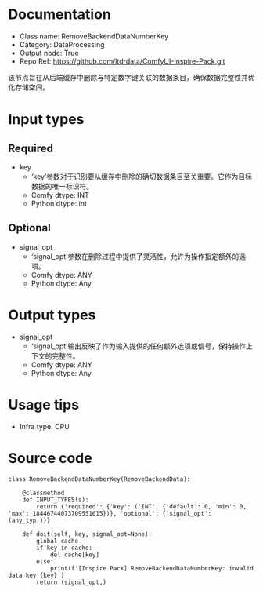 # Documentation
- Class name: RemoveBackendDataNumberKey
- Category: DataProcessing
- Output node: True
- Repo Ref: https://github.com/ltdrdata/ComfyUI-Inspire-Pack.git

该节点旨在从后端缓存中删除与特定数字键关联的数据条目，确保数据完整性并优化存储空间。

# Input types
## Required
- key
    - ‘key’参数对于识别要从缓存中删除的确切数据条目至关重要。它作为目标数据的唯一标识符。
    - Comfy dtype: INT
    - Python dtype: int
## Optional
- signal_opt
    - ‘signal_opt’参数在删除过程中提供了灵活性，允许为操作指定额外的选项。
    - Comfy dtype: ANY
    - Python dtype: Any

# Output types
- signal_opt
    - ‘signal_opt’输出反映了作为输入提供的任何额外选项或信号，保持操作上下文的完整性。
    - Comfy dtype: ANY
    - Python dtype: Any

# Usage tips
- Infra type: CPU

# Source code
```
class RemoveBackendDataNumberKey(RemoveBackendData):

    @classmethod
    def INPUT_TYPES(s):
        return {'required': {'key': ('INT', {'default': 0, 'min': 0, 'max': 18446744073709551615})}, 'optional': {'signal_opt': (any_typ,)}}

    def doit(self, key, signal_opt=None):
        global cache
        if key in cache:
            del cache[key]
        else:
            print(f'[Inspire Pack] RemoveBackendDataNumberKey: invalid data key {key}')
        return (signal_opt,)
```